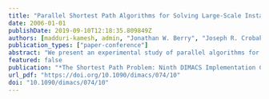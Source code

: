 ```yaml
---
title: "Parallel Shortest Path Algorithms for Solving Large-Scale Instances"
date: 2006-01-01
publishDate: 2019-09-10T12:18:35.809849Z
authors: [madduri-kamesh, admin, "Jonathan W. Berry", "Joseph R. Crobak"]
publication_types: ["paper-conference"]
abstract: "We present an experimental study of parallel algorithms for solving the single source shortest path problem with non-negative edge weights (NSSP) on large-scale graphs. We implement Meyer and Sander’s ∆-stepping algorithm and report performance results on the Cray MTA-2, a multithreaded parallel architecture. The MTA-2 is a high-end shared memory system offering two unique features that aid the efficient implementation of irregular parallel graph algorithms: the ability to exploit fine-grained parallelism, and low-overhead synchronization primitives. Our implementation exhibits remarkable parallel speedup when compared with a competitive sequential algorithm, for low-diameter sparse graphs. For instance, ∆-stepping on a directed scale-free graph of 100 million vertices and 1 billion edges takes less than ten seconds on 40 processors of the MTA-2, with a relative speedup of close to 30. To our knowledge, these are the first performance results of a shortest path problem on realistic graph instances in the order of billions of vertices and edges."
featured: false
publication: "*The Shortest Path Problem: Ninth DIMACS Implementation Challenge*"
url_pdf: "https://doi.org/10.1090/dimacs/074/10"
doi: "10.1090/dimacs/074/10"
---
```


